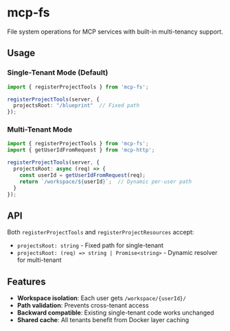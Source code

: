 # mcp-fs

File system operations for MCP services with built-in multi-tenancy support.

## Usage

### Single-Tenant Mode (Default)
```typescript
import { registerProjectTools } from 'mcp-fs';

registerProjectTools(server, { 
  projectsRoot: "/blueprint"  // Fixed path
});
```

### Multi-Tenant Mode
```typescript
import { registerProjectTools } from 'mcp-fs';
import { getUserIdFromRequest } from 'mcp-http';

registerProjectTools(server, { 
  projectsRoot: async (req) => {
    const userId = getUserIdFromRequest(req);
    return `/workspace/${userId}`;  // Dynamic per-user path
  }
});
```

## API

Both `registerProjectTools` and `registerProjectResources` accept:
- `projectsRoot: string` - Fixed path for single-tenant
- `projectsRoot: (req) => string | Promise<string>` - Dynamic resolver for multi-tenant

## Features

- **Workspace isolation**: Each user gets `/workspace/{userId}/`
- **Path validation**: Prevents cross-tenant access
- **Backward compatible**: Existing single-tenant code works unchanged
- **Shared cache**: All tenants benefit from Docker layer caching